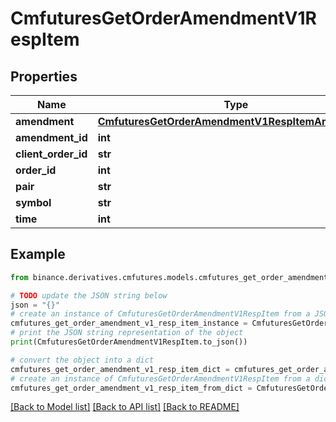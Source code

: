 # CmfuturesGetOrderAmendmentV1RespItem


## Properties

Name | Type | Description | Notes
------------ | ------------- | ------------- | -------------
**amendment** | [**CmfuturesGetOrderAmendmentV1RespItemAmendment**](CmfuturesGetOrderAmendmentV1RespItemAmendment.md) |  | [optional] 
**amendment_id** | **int** |  | [optional] 
**client_order_id** | **str** |  | [optional] 
**order_id** | **int** |  | [optional] 
**pair** | **str** |  | [optional] 
**symbol** | **str** |  | [optional] 
**time** | **int** |  | [optional] 

## Example

```python
from binance.derivatives.cmfutures.models.cmfutures_get_order_amendment_v1_resp_item import CmfuturesGetOrderAmendmentV1RespItem

# TODO update the JSON string below
json = "{}"
# create an instance of CmfuturesGetOrderAmendmentV1RespItem from a JSON string
cmfutures_get_order_amendment_v1_resp_item_instance = CmfuturesGetOrderAmendmentV1RespItem.from_json(json)
# print the JSON string representation of the object
print(CmfuturesGetOrderAmendmentV1RespItem.to_json())

# convert the object into a dict
cmfutures_get_order_amendment_v1_resp_item_dict = cmfutures_get_order_amendment_v1_resp_item_instance.to_dict()
# create an instance of CmfuturesGetOrderAmendmentV1RespItem from a dict
cmfutures_get_order_amendment_v1_resp_item_from_dict = CmfuturesGetOrderAmendmentV1RespItem.from_dict(cmfutures_get_order_amendment_v1_resp_item_dict)
```
[[Back to Model list]](../README.md#documentation-for-models) [[Back to API list]](../README.md#documentation-for-api-endpoints) [[Back to README]](../README.md)


